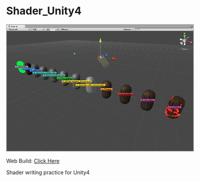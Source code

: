 Shader_Unity4
=============
![alt text](https://github.com/kevinmore/Shader_Unity4/blob/master/Screen_Shot.png?raw=true "Screenshot")

Web Build: <a href="https://dl.dropboxusercontent.com/u/147666796/UnityPorjects/ShaderPractice/Shaders.html">Click Here</a>

Shader writing practice for Unity4
